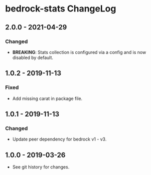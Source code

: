# bedrock-stats ChangeLog

## 2.0.0 - 2021-04-29

### Changed
- **BREAKING**: Stats collection is configured via a config and is now disabled by default.

## 1.0.2 - 2019-11-13

### Fixed
- Add missing carat in package file.

## 1.0.1 - 2019-11-13

### Changed
- Update peer dependency for bedrock v1 - v3.

## 1.0.0 - 2019-03-26

- See git history for changes.
